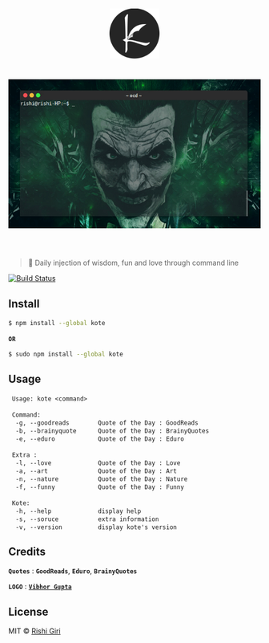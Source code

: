 <h1 align="center">
  <img width="100" src="https://raw.githubusercontent.com/CodeDotJS/kote/master/media/K_LOGO.jpg" alt="nist">
  <br>
  <br>
	<img width="560" src="https://raw.githubusercontent.com/CodeDotJS/kote/master/media/kote.gif" alt="nist">
	<br>
	<br>
</h1>

> :tada: Daily injection of wisdom, fun and love through command line

[![Build Status](https://travis-ci.org/CodeDotJS/kote.svg?branch=master)](https://travis-ci.org/CodeDotJS/kote)

## Install

```sh
$ npm install --global kote
```
__`OR`__
```sh
$ sudo npm install --global kote
```

## Usage

```
 Usage: kote <command>

 Command:
  -g, --goodreads        Quote of the Day : GoodReads
  -b, --brainyquote      Quote of the Day : BrainyQuotes
  -e, --eduro            Quote of the Day : Eduro

 Extra :
  -l, --love             Quote of the Day : Love
  -a, --art              Quote of the Day : Art
  -n, --nature           Quote of the Day : Nature
  -f, --funny            Quote of the Day : Funny

 Kote:
  -h, --help             display help
  -s, --soruce           extra information
  -v, --version          display kote's version
```

## Credits

__`Quotes`__ : __`GoodReads`__, __`Eduro`__, __`BrainyQuotes`__

__`LOGO`__   : __[`Vibhor Gupta`](https://github.com/vibhorvk28)__

## License

MIT &copy; [Rishi Giri](http://rishigiri.com)
